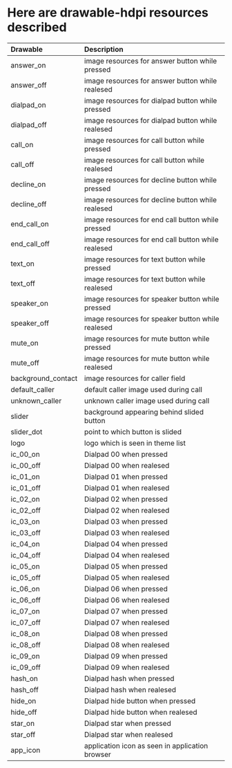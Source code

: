 # Here are drawable-hdpi resources described #
|Drawable|Description|
|:-------|:----------|
|answer\_on|	image resources for answer button while pressed|
|answer\_off|	image resources for answer button while realesed|
|dialpad\_on|	image resources for dialpad button while pressed|
|dialpad\_off|	image resources for dialpad button while realesed|
|call\_on|	image resources for call button while pressed|
|call\_off|	image resources for call button while realesed|
|decline\_on|	image resources for decline button while pressed|
|decline\_off|	image resources for decline button while realesed|
|end\_call\_on|	image resources for end call button while pressed|
|end\_call\_off|image resources for end call button while realesed|
|text\_on|	image resources for text button while pressed|
|text\_off|	image resources for text button while realesed|
|speaker\_on|	image resources for speaker button while pressed|
|speaker\_off|	image resources for speaker button while realesed|
|mute\_on|	image resources for mute button while pressed|
|mute\_off|	image resources for mute button while realesed|
|background\_contact|	image resources for caller field|
|default\_caller|	default caller image used during call|
|unknown\_caller|	unknown caller image used during call|
|slider|	background appearing behind slided button|
|slider\_dot|	point to which button is slided|
|logo|	logo which is seen in theme list|
|ic\_00\_on|	Dialpad 00 when pressed|
|ic\_00\_off|	Dialpad 00 when realesed|
|ic\_01\_on|	Dialpad 01 when pressed|
|ic\_01\_off|	Dialpad 01 when realesed|
|ic\_02\_on|	Dialpad 02 when pressed|
|ic\_02\_off|	Dialpad 02 when realesed|
|ic\_03\_on|	Dialpad 03 when pressed|
|ic\_03\_off|	Dialpad 03 when realesed|
|ic\_04\_on|	Dialpad 04 when pressed|
|ic\_04\_off|	Dialpad 04 when realesed|
|ic\_05\_on|	Dialpad 05 when pressed|
|ic\_05\_off|	Dialpad 05 when realesed|
|ic\_06\_on|	Dialpad 06 when pressed|
|ic\_06\_off|	Dialpad 06 when realesed|
|ic\_07\_on|	Dialpad 07 when pressed|
|ic\_07\_off|	Dialpad 07 when realesed|
|ic\_08\_on|	Dialpad 08 when pressed|
|ic\_08\_off|	Dialpad 08 when realesed|
|ic\_09\_on|	Dialpad 09 when pressed|
|ic\_09\_off|	Dialpad 09 when realesed|
|hash\_on|	Dialpad hash when pressed|
|hash\_off|	Dialpad hash when realesed|
|hide\_on|	Dialpad hide button when pressed|
|hide\_off|	Dialpad hide button when realesed|
|star\_on|	Dialpad star when pressed|
|star\_off|	Dialpad star when realesed|
|app\_icon|	application icon as seen in application browser|